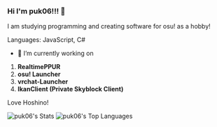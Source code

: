 ### Hi I'm puk06!!! 👋
I am studying programming and creating software for osu! as a hobby!

Languages: JavaScript, C#


- 🔭 I’m currently working on
1. **RealtimePPUR**
2. **osu! Launcher**
3. **vrchat-Launcher**
4. **IkanClient (Private Skyblock Client)**

Love Hoshino!
<!--
**puk06/puk06** is a ✨ _special_ ✨ repository because its `README.md` (this file) appears on your GitHub profile.

Here are some ideas to get you started:
- 🌱 I’m currently learning ...
- 👯 I’m looking to collaborate on ...
- 🤔 I’m looking for help with ...
- 💬 Ask me about ...
- 📫 How to reach me: ...
- 😄 Pronouns: ...
- ⚡ Fun fact: ...
-->

![puk06's Stats](https://github-readme-stats.vercel.app/api?username=puk06&theme=react&show_icons=true&hide_border=true&count_private=true)
![puk06's Top Languages](https://github-readme-stats.vercel.app/api/top-langs/?username=puk06&theme=react&show_icons=true&hide_border=true&layout=compact)
